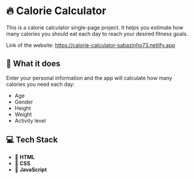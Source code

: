 # 🔥 Calorie Calculator

This is a calorie calculator single-page project. It helps you estimate how many calories you should eat each day to reach your desired fitness goals.

Link of the website: https://calorie-calculator-sabazinho73.netlify.app

## 🚀 What it does

Enter your personal information and the app will calculate how many calories you need each day:

- Age
- Gender
- Height
- Weight
- Activity level

## 💻 Tech Stack

- 🧩 **HTML**
- 🎨 **CSS**
- 🤖 **JavaScript**
